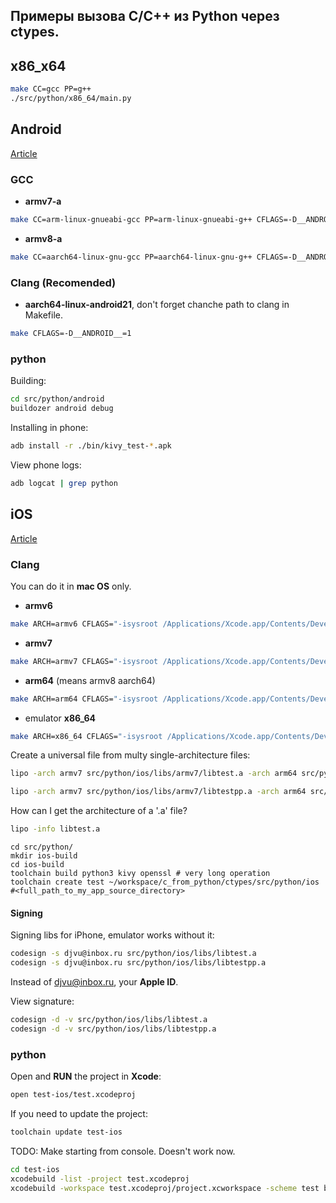 ## Примеры вызова C/C++ из Python через ctypes.

## x86_x64
```bash
make CC=gcc PP=g++
./src/python/x86_64/main.py
```

## Android

[Article](https://habr.com/ru/post/656453/)

### GCC
 - **armv7-a**
```bash
make CC=arm-linux-gnueabi-gcc PP=arm-linux-gnueabi-g++ CFLAGS=-D__ANDROID__=1
```
 - **armv8-a**
```bash
make CC=aarch64-linux-gnu-gcc PP=aarch64-linux-gnu-g++ CFLAGS=-D__ANDROID__=1
```

### Clang (**Recomended**)
 - **aarch64-linux-android21**, don't forget chanche path to clang in Makefile.
```bash
make CFLAGS=-D__ANDROID__=1
```

### python
Building:
```bash
cd src/python/android
buildozer android debug
```

Installing in phone:
```bash
adb install -r ./bin/kivy_test-*.apk
```

View phone logs:
```bash
adb logcat | grep python
```

## iOS

[Article](https://habr.com/ru/post/720310/)

### Clang 
You can do it in **mac OS** only. 

 - **armv6**
```bash
make ARCH=armv6 CFLAGS="-isysroot /Applications/Xcode.app/Contents/Developer/Platforms/iPhoneOS.platform/Developer/SDKs/iPhoneOS.sdk -miphoneos-version-min=12.0"
```

 - **armv7**
```bash
make ARCH=armv7 CFLAGS="-isysroot /Applications/Xcode.app/Contents/Developer/Platforms/iPhoneOS.platform/Developer/SDKs/iPhoneOS.sdk -miphoneos-version-min=12.0"
```

 - **arm64** (means armv8 aarch64)

```bash
make ARCH=arm64 CFLAGS="-isysroot /Applications/Xcode.app/Contents/Developer/Platforms/iPhoneOS.platform/Developer/SDKs/iPhoneOS.sdk -miphoneos-version-min=12.0"
```

 - emulator **x86_64**
```bash
make ARCH=x86_64 CFLAGS="-isysroot /Applications/Xcode.app/Contents/Developer/Platforms/iPhoneSimulator.platform/Developer/SDKs/iPhoneSimulator.sdk"
```

Create a universal file from multy single-architecture files:
```bash
lipo -arch armv7 src/python/ios/libs/armv7/libtest.a -arch arm64 src/python/ios/libs/arm64/libtest.a  -arch x86_64 src/python/ios/libs/x86_64/libtest.a  -create -output src/python/ios/libs/libtest.a

lipo -arch armv7 src/python/ios/libs/armv7/libtestpp.a -arch arm64 src/python/ios/libs/arm64/libtestpp.a  -arch x86_64 src/python/ios/libs/x86_64/libtestpp.a  -create -output src/python/ios/libs/libtestpp.a
```

How can I get the architecture of a '.a' file?
```bash
lipo -info libtest.a
```

```
cd src/python/
mkdir ios-build
cd ios-build
toolchain build python3 kivy openssl # very long operation
toolchain create test ~/workspace/c_from_python/ctypes/src/python/ios #<full_path_to_my_app_source_directory>
```

#### Signing

Signing libs for iPhone, emulator works without it:
```bash
codesign -s djvu@inbox.ru src/python/ios/libs/libtest.a 
codesign -s djvu@inbox.ru src/python/ios/libs/libtestpp.a 
```
Instead of djvu@inbox.ru, your **Apple ID**.

View signature:
```bash
codesign -d -v src/python/ios/libs/libtest.a 
codesign -d -v src/python/ios/libs/libtestpp.a 
```

### python

Open and **RUN** the project in **Xcode**:

```bash
open test-ios/test.xcodeproj
```

If you need to update the project:
```bash
toolchain update test-ios
```

TODO: Make starting from console. Doesn't work now.
```bash
cd test-ios
xcodebuild -list -project test.xcodeproj
xcodebuild -workspace test.xcodeproj/project.xcworkspace -scheme test build
```



